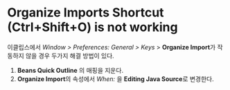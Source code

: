 # Organize Imports Shortcut (Ctrl+Shift+O) is not working

이클립스에서 *Window > Preferences: General > Keys* > **Organize Import**가 작동하지 않을 경우 두가지 해결 방법이 있다.

1. **Beans Quick Outline** 의 매핑을 지운다.
1. **Organize Import**의 속성에서 *When:* 을 **Editing Java Source**로 변경한다.